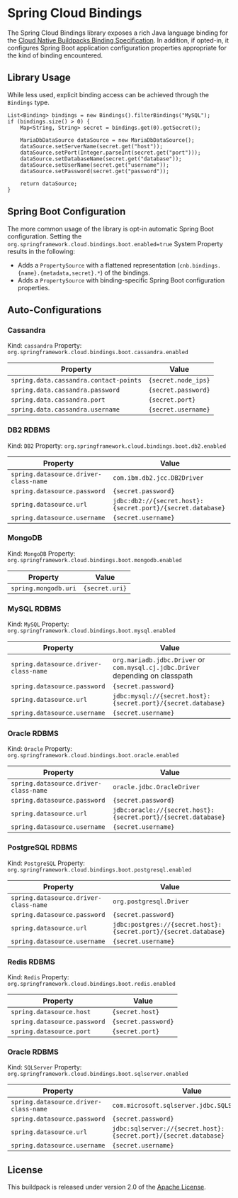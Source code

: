 # Spring Cloud Bindings
The Spring Cloud Bindings library exposes a rich Java language binding for the [Cloud Native Buildpacks Binding Specification][s].  In addition, if opted-in, it configures Spring Boot application configuration properties appropriate for the kind of binding encountered.

[s]: https://github.com/buildpacks/spec/blob/master/extensions/bindings.md

## Library Usage
While less used, explicit binding access can be achieved through the `Bindings` type.


```
List<Binding> bindings = new Bindings().filterBindings("MySQL");
if (bindings.size() > 0) {
    Map<String, String> secret = bindings.get(0).getSecret();

    MariaDbDataSource dataSource = new MariaDbDataSource();
    dataSource.setServerName(secret.get("host"));
    dataSource.setPort(Integer.parseInt(secret.get("port")));
    dataSource.setDatabaseName(secret.get("database"));
    dataSource.setUserName(secret.get("username"));
    dataSource.setPassword(secret.get("password"));

    return dataSource;
}
```

## Spring Boot Configuration
The more common usage of the library is opt-in automatic Spring Boot configuration.  Setting the `org.springframework.cloud.bindings.boot.enabled=true` System Property results in the following:

* Adds a `PropertySource` with a flattened representation (`cnb.bindings.{name}.{metadata,secret}.*`) of the bindings.
* Adds a `PropertySource` with binding-specific Spring Boot configuration properties.

## Auto-Configurations

### Cassandra
Kind: `cassandra`
Property: `org.springframework.cloud.bindings.boot.cassandra.enabled`

| Property | Value
| -------- | -----
| `spring.data.cassandra.contact-points` | `{secret.node_ips}`
| `spring.data.cassandra.password` | `{secret.password}`
| `spring.data.cassandra.port` | `{secret.port}`
| `spring.data.cassandra.username` | `{secret.username}`

### DB2 RDBMS
Kind: `DB2`
Property: `org.springframework.cloud.bindings.boot.db2.enabled`

| Property | Value
| -------- | -----
| `spring.datasource.driver-class-name` | `com.ibm.db2.jcc.DB2Driver`
| `spring.datasource.password` | `{secret.password}`
| `spring.datasource.url` | `jdbc:db2://{secret.host}:{secret.port}/{secret.database}`
| `spring.datasource.username` | `{secret.username}`

### MongoDB
Kind: `MongoDB`
Property: `org.springframework.cloud.bindings.boot.mongodb.enabled`

| Property | Value
| -------- | -----
| `spring.mongodb.uri` | `{secret.uri}`

### MySQL RDBMS
Kind: `MySQL`
Property: `org.springframework.cloud.bindings.boot.mysql.enabled`

| Property | Value
| -------- | -----
| `spring.datasource.driver-class-name` | `org.mariadb.jdbc.Driver` or `com.mysql.cj.jdbc.Driver` depending on classpath
| `spring.datasource.password` | `{secret.password}`
| `spring.datasource.url` | `jdbc:mysql://{secret.host}:{secret.port}/{secret.database}`
| `spring.datasource.username` | `{secret.username}`

### Oracle RDBMS
Kind: `Oracle`
Property: `org.springframework.cloud.bindings.boot.oracle.enabled`

| Property | Value
| -------- | -----
| `spring.datasource.driver-class-name` | `oracle.jdbc.OracleDriver`
| `spring.datasource.password` | `{secret.password}`
| `spring.datasource.url` | `jdbc:oracle://{secret.host}:{secret.port}/{secret.database}`
| `spring.datasource.username` | `{secret.username}`

### PostgreSQL RDBMS
Kind: `PostgreSQL`
Property: `org.springframework.cloud.bindings.boot.postgresql.enabled`

| Property | Value
| -------- | -----
| `spring.datasource.driver-class-name` | `org.postgresql.Driver`
| `spring.datasource.password` | `{secret.password}`
| `spring.datasource.url` | `jdbc:postgres://{secret.host}:{secret.port}/{secret.database}`
| `spring.datasource.username` | `{secret.username}`

### Redis RDBMS
Kind: `Redis`
Property: `org.springframework.cloud.bindings.boot.redis.enabled`

| Property | Value
| -------- | -----
| `spring.datasource.host` | `{secret.host}`
| `spring.datasource.password` | `{secret.password}`
| `spring.datasource.port` | `{secret.port}`

### Oracle RDBMS
Kind: `SQLServer`
Property: `org.springframework.cloud.bindings.boot.sqlserver.enabled`

| Property | Value
| -------- | -----
| `spring.datasource.driver-class-name` | `com.microsoft.sqlserver.jdbc.SQLServerDriver`
| `spring.datasource.password` | `{secret.password}`
| `spring.datasource.url` | `jdbc:sqlserver://{secret.host}:{secret.port}/{secret.database}`
| `spring.datasource.username` | `{secret.username}`

## License
This buildpack is released under version 2.0 of the [Apache License][a].

[a]: http://www.apache.org/licenses/LICENSE-2.0
